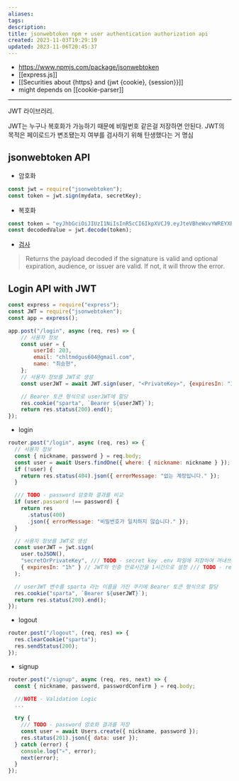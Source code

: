 ```yaml
---
aliases: 
tags: 
description:
title: jsonwebtoken npm + user authentication authorization api
created: 2023-11-03T19:29:19
updated: 2023-11-06T20:45:37
---
```

- <https://www.npmjs.com/package/jsonwebtoken>
- [[express.js]]
- [[Securities about {https} and {jwt {cookie}, {session}}]]
- might depends on [[cookie-parser]] 
___

JWT 라이브러리.

JWT는 누구나 복호화가 가능하기 때문에 비밀번호 같은걸 저장하면 안된다. JWT의 목적은 페이로드가 변조됐는지 여부를 검사하기 위해 탄생했다는 거 명심

## jsonwebtoken API

- 암호화

```js
const jwt = require("jsonwebtoken");
const token = jwt.sign(mydata, secretKey);
```

- 복호화

```js
const token = "eyJhbGciOiJIUzI1NiIsInR5cCI6IkpXVCJ9.eyJteVBheWxvYWREYXRhIjoxMjM0LCJpYXQiOjE2Njc1NjE0NDB9.nvYSsLsT8jp7IfkbB2seCNeuLqRBgrrzDjKRFXjvoUE";
const decodedValue = jwt.decode(token);
```

- [검사](https://www.npmjs.com/package/jsonwebtoken#jwtverifytoken-secretorpublickey-options-callback)

> Returns the payload decoded if the signature is valid and optional expiration, audience, or issuer are valid. If not, it will throw the error.

## Login API with JWT

```js
const express = require("express");
const JWT = require("jsonwebtoken");
const app = express();

app.post("/login", async (req, res) => {
	// 사용자 정보
	const user = {
		userId: 203,
		email: "chltmdgus604@gmail.com",
		name: "최승현",
	};
	// 사용자 정보를 JWT로 생성
	const userJWT = await JWT.sign(user, "<PrivateKey>", {expiresIn: "1h"});

	// Bearer 토큰 형식으로 userJWT에 할당
	res.cookie("sparta", `Bearer ${userJWT}`);
	return res.status(200).end();
});
```

- login

```js
router.post("/login", async (req, res) => {
  // 사용자 정보
  const { nickname, password } = req.body;
  const user = await Users.findOne({ where: { nickname: nickname } });
  if (!user) {
    return res.status(404).json({ errorMessage: "없는 계정입니다." });
  }

  /// TODO - password 암호화 결과를 비교
  if (user.password !== password) {
    return res
      .status(400)
      .json({ errorMessage: "비밀번호가 일치하지 않습니다." });
  }

  // 사용자 정보를 JWT로 생성
  const userJWT = jwt.sign(
    user.toJSON(),
    "secretOrPrivateKey", /// TODO - secret key .env 파일에 저장하여 꺼내쓰기
    { expiresIn: "1h" } // JWT의 인증 만료시간을 1시간으로 설정 /// TODO - refresh token + expiresIn: 15min
  );

  // userJWT 변수를 sparta 라는 이름을 가진 쿠키에 Bearer 토큰 형식으로 할당
  res.cookie("sparta", `Bearer ${userJWT}`);
  return res.status(200).end();
});
```

- logout

```js
router.post("/logout", (req, res) => {
  res.clearCookie("sparta");
  res.sendStatus(200);
});
```

- signup

```js
router.post("/signup", async (req, res, next) => {
  const { nickname, password, passwordConfirm } = req.body;

  ///NOTE - Validation Logic
  ...

  try {
    /// TODO - password 암호화 결과를 저장
    const user = await Users.create({ nickname, password });
    res.status(201).json({ data: user });
  } catch (error) {
    console.log("💀", error);
    next(error);
  }
});
```
